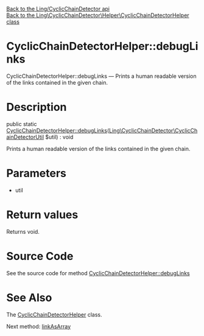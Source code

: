 [Back to the Ling/CyclicChainDetector api](https://github.com/lingtalfi/CyclicChainDetector/blob/master/doc/api/Ling/CyclicChainDetector.md)<br>
[Back to the Ling\CyclicChainDetector\Helper\CyclicChainDetectorHelper class](https://github.com/lingtalfi/CyclicChainDetector/blob/master/doc/api/Ling/CyclicChainDetector/Helper/CyclicChainDetectorHelper.md)


CyclicChainDetectorHelper::debugLinks
================



CyclicChainDetectorHelper::debugLinks — Prints a human readable version of the links contained in the given chain.




Description
================


public static [CyclicChainDetectorHelper::debugLinks](https://github.com/lingtalfi/CyclicChainDetector/blob/master/doc/api/Ling/CyclicChainDetector/Helper/CyclicChainDetectorHelper/debugLinks.md)([Ling\CyclicChainDetector\CyclicChainDetectorUtil](https://github.com/lingtalfi/CyclicChainDetector/blob/master/doc/api/Ling/CyclicChainDetector/CyclicChainDetectorUtil.md) $util) : void




Prints a human readable version of the links contained in the given chain.




Parameters
================


- util

    


Return values
================

Returns void.








Source Code
===========
See the source code for method [CyclicChainDetectorHelper::debugLinks](https://github.com/lingtalfi/CyclicChainDetector/blob/master/Helper/CyclicChainDetectorHelper.php#L22-L46)


See Also
================

The [CyclicChainDetectorHelper](https://github.com/lingtalfi/CyclicChainDetector/blob/master/doc/api/Ling/CyclicChainDetector/Helper/CyclicChainDetectorHelper.md) class.

Next method: [linkAsArray](https://github.com/lingtalfi/CyclicChainDetector/blob/master/doc/api/Ling/CyclicChainDetector/Helper/CyclicChainDetectorHelper/linkAsArray.md)<br>

